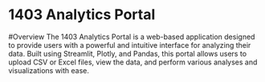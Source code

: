 # 1403 Analytics Portal

#Overview
The 1403 Analytics Portal is a web-based application designed to provide users with a powerful and intuitive interface for analyzing their data. Built using Streamlit, Plotly, and Pandas, this portal allows users to upload CSV or Excel files, view the data, and perform various analyses and visualizations with ease.